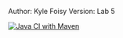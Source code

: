 Author: Kyle Foisy
Version: Lab 5

[![Java CI with Maven](https://github.com/Kyle-Foisy/SYSC-4806/actions/workflows/maven.yml/badge.svg)](https://github.com/Kyle-Foisy/SYSC-4806/actions/workflows/maven.yml)